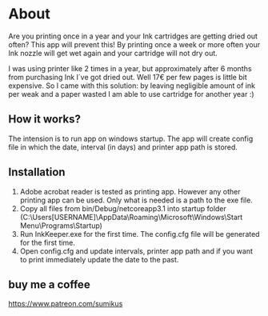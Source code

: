 # About
Are you printing once in a year and your Ink cartridges are getting dried out often? This app will prevent this!
By printing once a week or more often your Ink nozzle will get wet again and your cartridge will not dry out. 

I was using printer like 2 times in a year, but approximately after 6 months from purchasing Ink I´ve got dried out. Well 17€ per few pages is little bit expensive. So I came with this solution: by leaving negligible amount of ink per weak and a paper wasted I am able to use cartridge for another year :) 

## How it works?
The intension is to run app on windows startup. The app will create config file in which the date, interval (in days) and printer app path is stored. 

## Installation
1. Adobe acrobat reader is tested as printing app. However any other printing app can be used. Only what is needed is a path to the exe file.
2. Copy all files from bin/Debug/netcoreapp3.1 into startup folder (C:\Users\[USERNAME]\AppData\Roaming\Microsoft\Windows\Start Menu\Programs\Startup)
3. Run InkKeeper.exe for the first time. The config.cfg file will be generated for the first time. 
4. Open config.cfg and update intervals, printer app path and if you want to print immediately update the date to the past.

## buy me a coffee
https://www.patreon.com/sumikus
